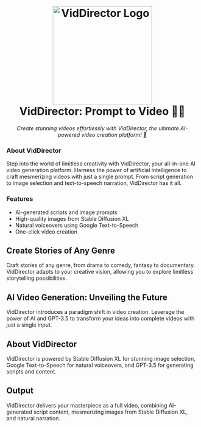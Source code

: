 <h1 align="center">
  <br>
  <img src="https://i.ibb.co/0t9hQSg/Screenshot-2023-09-23-003438-fotor-bg-remover-2023092304611.png" alt="VidDirector Logo" width=260>
  <br>
  VidDirector: Prompt to Video 🎥🌟
  <br>
</h1>

<p align="center">
  <em>Create stunning videos effortlessly with VidDirector, the ultimate AI-powered video creation platform! 🚀</em>
</p>


### About VidDirector

Step into the world of limitless creativity with VidDirector, your all-in-one AI video generation platform. Harness the power of artificial intelligence to craft mesmerizing videos with just a single prompt. From script generation to image selection and text-to-speech narration, VidDirector has it all.

### Features

- AI-generated scripts and image prompts
- High-quality images from Stable Diffusion XL
- Natural voiceovers using Google Text-to-Speech
- One-click video creation

## Create Stories of Any Genre

Craft stories of any genre, from drama to comedy, fantasy to documentary. VidDirector adapts to your creative vision, allowing you to explore limitless storytelling possibilities.

## AI Video Generation: Unveiling the Future

VidDirector introduces a paradigm shift in video creation. Leverage the power of AI and GPT-3.5 to transform your ideas into complete videos with just a single input.

## About VidDirector

VidDirector is powered by Stable Diffusion XL for stunning image selection, Google Text-to-Speech for natural voiceovers, and GPT-3.5 for generating scripts and content.

## Output

VidDirector delivers your masterpiece as a full video, combining AI-generated script content, mesmerizing images from Stable Diffusion XL, and natural narration.

